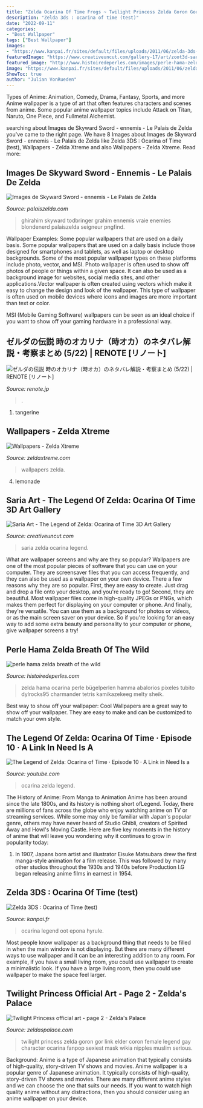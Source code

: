 ```yaml
---
title: "Zelda Ocarina Of Time Frogs ~ Twilight Princess Zelda Goron Gor Link Elder Coron Female Legend Gay Character Ocarina Fanpop Sexiest Mask Wikia Nipples Muslim Serious"
description: "Zelda 3ds : ocarina of time (test)"
date: "2022-09-11"
categories:
- "Best Wallpaper"
tags: ["Best Wallpaper"]
images:
- "https://www.kanpai.fr/sites/default/files/uploads/2011/06/zelda-3ds-ocarina.jpg"
featuredImage: "https://www.creativeuncut.com/gallery-17/art/zoot3d-saria.jpg"
featured_image: "http://www.histoiredeperles.com/images/perle-hama-zelda-breath-of-the-wild_9.jpg"
image: "https://www.kanpai.fr/sites/default/files/uploads/2011/06/zelda-3ds-ocarina.jpg"
ShowToc: true
author: "Julian VonRueden"
---
```



Types of Anime: Animation, Comedy, Drama, Fantasy, Sports, and more
Anime wallpaper is a type of art that often features characters and scenes from anime. Some popular anime wallpaper topics include Attack on Titan, Naruto, One Piece, and Fullmetal Alchemist.

	

		
searching about Images de Skyward Sword - ennemis - Le Palais de Zelda you've came to the right page. We have 8 Images about Images de Skyward Sword - ennemis - Le Palais de Zelda like Zelda 3DS : Ocarina of Time (test), Wallpapers - Zelda Xtreme and also Wallpapers - Zelda Xtreme. Read more:
		
    
## Images De Skyward Sword - Ennemis - Le Palais De Zelda

<img loading=lazy src="https://www.palaiszelda.com/images/z16/arts/ghirahim_3.png" onerror="this.onerror=null;this.src='https://tse3.mm.bing.net/th?id=OIP.LEHmgOZ9QwlLSPJaPE8QngHaRn&amp;pid=15.1';" alt="Images de Skyward Sword - ennemis - Le Palais de Zelda">

_Source: palaiszelda.com_

>ghirahim skyward todbringer grahim ennemis vraie enemies blondenerd palaiszelda seigneur pngfind. 

	

Wallpaper Examples: Some popular wallpapers that are used on a daily basis.
Some popular wallpapers that are used on a daily basis include those designed for smartphones and tablets, as well as laptop or desktop backgrounds. Some of the most popular wallpaper types on these platforms include photo, vector, and MSI. 
Photo wallpaper is often used to show off photos of people or things within a given space. It can also be used as a background image for websites, social media sites, and other applications.Vector wallpaper is often created using vectors which make it easy to change the design and look of the wallpaper. This type of wallpaper is often used on mobile devices where icons and images are more important than text or color. 

MSI (Mobile Gaming Software) wallpapers can be seen as an ideal choice if you want to show off your gaming hardware in a professional way.

    
## ゼルダの伝説 時のオカリナ（時オカ）のネタバレ解説・考察まとめ (5/22) | RENOTE [リノート]

<img loading=lazy src="https://renote.jp/uploads/image/file/108416/d0a48ff8543458c7db8715449d0141446d68a79av2_hq.jpg" onerror="this.onerror=null;this.src='https://tse2.mm.bing.net/th?id=OIP.uyR4mpAbLGPdlIDpvSjuoQHaNK&amp;pid=15.1';" alt="ゼルダの伝説 時のオカリナ（時オカ）のネタバレ解説・考察まとめ (5/22) | RENOTE [リノート]">

_Source: renote.jp_

>. 

	

1. tangerine 

    
## Wallpapers - Zelda Xtreme

<img loading=lazy src="https://www.zeldaxtreme.com/wallpaper/thelegend.jpg" onerror="this.onerror=null;this.src='https://tse4.mm.bing.net/th?id=OIP.ghwE9eVNM_HLGpTZxe7ZfwHaEK&amp;pid=15.1';" alt="Wallpapers - Zelda Xtreme">

_Source: zeldaxtreme.com_

>wallpapers zelda. 

	

4. lemonade 

    
## Saria Art - The Legend Of Zelda: Ocarina Of Time 3D Art Gallery

<img loading=lazy src="https://www.creativeuncut.com/gallery-17/art/zoot3d-saria.jpg" onerror="this.onerror=null;this.src='https://tse2.mm.bing.net/th?id=OIP.zI82dYuTF36V1P6qoLCpJgHaNw&amp;pid=15.1';" alt="Saria Art - The Legend of Zelda: Ocarina of Time 3D Art Gallery">

_Source: creativeuncut.com_

>saria zelda ocarina legend. 

	

What are wallpaper screens and why are they so popular?
Wallpapers are one of the most popular pieces of software that you can use on your computer. They are screensaver files that you can access frequently, and they can also be used as a wallpaper on your own device. There a few reasons why they are so popular. First, they are easy to create. Just drag and drop a file onto your desktop, and you're ready to go! Second, they are beautiful. Most wallpaper files come in high-quality JPEGs or PNGs, which makes them perfect for displaying on your computer or phone. And finally, they're versatile. You can use them as a background for photos or videos, or as the main screen saver on your device. So if you're looking for an easy way to add some extra beauty and personality to your computer or phone, give wallpaper screens a try!

    
## Perle Hama Zelda Breath Of The Wild

<img loading=lazy src="http://www.histoiredeperles.com/images/perle-hama-zelda-breath-of-the-wild_9.jpg" onerror="this.onerror=null;this.src='https://tse4.mm.bing.net/th?id=OIP.VwdofRj1RNMJ2NeNkfwgXQHaJ3&amp;pid=15.1';" alt="perle hama zelda breath of the wild">

_Source: histoiredeperles.com_

>zelda hama ocarina perle bügelperlen hamma abalorios pixeles tubito dylrocks95 charmander tetris kamikazekeeg melty sheik. 

	

Best way to show off your wallpaper:
Cool Wallpapers are a great way to show off your wallpaper. They are easy to make and can be customized to match your own style.

    
## The Legend Of Zelda: Ocarina Of Time · Episode 10 · A Link In Need Is A

<img loading=lazy src="http://i.ytimg.com/vi/aJx8x0MRX2o/hqdefault.jpg" onerror="this.onerror=null;this.src='https://tse2.mm.bing.net/th?id=OIP.HC2KAlO8rafoQsXMBitsoQHaFj&amp;pid=15.1';" alt="The Legend of Zelda: Ocarina of Time · Episode 10 · A Link in Need Is a">

_Source: youtube.com_

>ocarina zelda legend. 

	

The History of Anime: From Manga to Animation
Anime has been around since the late 1800s, and its history is nothing short ofLegend. Today, there are millions of fans across the globe who enjoy watching anime on TV or streaming services. While some may only be familiar with Japan's popular genre, others may have never heard of Studio Ghibli, creators of Spirited Away and Howl's Moving Castle. Here are five key moments in the history of anime that will leave you wondering why it continues to grow in popularity today:
1) In 1907, Japans born artist and illustrator Eisuke Matsubara drew the first manga-style animation for a film release. This was followed by many other studios throughout the 1930s and 1940s before Production I.G began releasing anime films in earnest in 1954.

    
## Zelda 3DS : Ocarina Of Time (test)

<img loading=lazy src="https://www.kanpai.fr/sites/default/files/uploads/2011/06/zelda-3ds-ocarina.jpg" onerror="this.onerror=null;this.src='https://tse2.mm.bing.net/th?id=OIP.L80NSHN1MAjbM_wRguaGLgHaDG&amp;pid=15.1';" alt="Zelda 3DS : Ocarina of Time (test)">

_Source: kanpai.fr_

>ocarina legend oot epona hyrule. 

	

Most people know wallpaper as a background thing that needs to be filled in when the main window is not displaying. But there are many different ways to use wallpaper and it can be an interesting addition to any room. For example, if you have a small living room, you could use wallpaper to create a minimalistic look. If you have a large living room, then you could use wallpaper to make the space feel larger.

    
## Twilight Princess Official Art - Page 2 - Zelda&#039;s Palace

<img loading=lazy src="https://www.zeldaspalace.com/images/tp/chars/chefGoron.jpg" onerror="this.onerror=null;this.src='https://tse1.mm.bing.net/th?id=OIP.rLYvuwxXGExDu_3pUhCoiAHaJ4&amp;pid=15.1';" alt="Twilight Princess official art - page 2 - Zelda&#039;s Palace">

_Source: zeldaspalace.com_

>twilight princess zelda goron gor link elder coron female legend gay character ocarina fanpop sexiest mask wikia nipples muslim serious. 

	

Background: Anime is a type of Japanese animation that typically consists of high-quality, story-driven TV shows and movies.
Anime wallpaper is a popular genre of Japanese animation. It typically consists of high-quality, story-driven TV shows and movies. There are many different anime styles and we can choose the one that suits our needs. If you want to watch high quality anime without any distractions, then you should consider using an anime wallpaper on your device.

